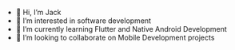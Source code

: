 - 👋 Hi, I’m Jack
- 👀 I’m interested in software development
- 🌱 I’m currently learning Flutter and Native Android Development
- 💞️ I’m looking to collaborate on Mobile Development projects

<!---
jack09898/jack09898 is a ✨ special ✨ repository because its `README.md` (this file) appears on your GitHub profile.
You can click the Preview link to take a look at your changes.
--->
